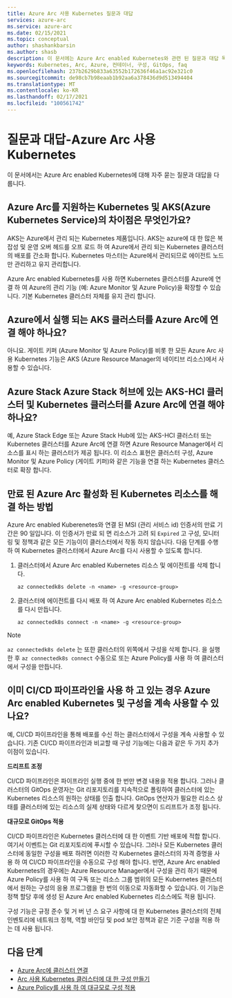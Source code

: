 ```yaml
---
title: Azure Arc 사용 Kubernetes 질문과 대답
services: azure-arc
ms.service: azure-arc
ms.date: 02/15/2021
ms.topic: conceptual
author: shashankbarsin
ms.author: shasb
description: 이 문서에는 Azure Arc enabled Kubernetes와 관련 된 질문과 대답 목록이 포함 되어 있습니다.
keywords: Kubernetes, Arc, Azure, 컨테이너, 구성, GitOps, faq
ms.openlocfilehash: 237b2629b833a63552b172636f46a1ac92e321c0
ms.sourcegitcommit: de98cb7b98eaab1b92aa6a378436d9d513494404
ms.translationtype: MT
ms.contentlocale: ko-KR
ms.lasthandoff: 02/17/2021
ms.locfileid: "100561742"
---
```

# <a name="frequently-asked-questions---azure-arc-enabled-kubernetes"></a>질문과 대답-Azure Arc 사용 Kubernetes

이 문서에서는 Azure Arc enabled Kubernetes에 대해 자주 묻는 질문과 대답을 다룹니다.

## <a name="what-is-the-difference-between-azure-arc-enabled-kubernetes-and-azure-kubernetes-service-aks"></a>Azure Arc를 지원하는 Kubernetes 및 AKS(Azure Kubernetes Service)의 차이점은 무엇인가요?

AKS는 Azure에서 관리 되는 Kubernetes 제품입니다. AKS는 azure에 대 한 많은 복잡성 및 운영 오버 헤드를 오프 로드 하 여 Azure에서 관리 되는 Kubernetes 클러스터의 배포를 간소화 합니다. Kubernetes 마스터는 Azure에서 관리되므로 에이전트 노드만 관리하고 유지 관리합니다.

Azure Arc enabled Kubernetes를 사용 하면 Kubernetes 클러스터를 Azure에 연결 하 여 Azure의 관리 기능 (예: Azure Monitor 및 Azure Policy)을 확장할 수 있습니다. 기본 Kubernetes 클러스터 자체를 유지 관리 합니다.

## <a name="do-i-need-to-connect-my-aks-clusters-running-on-azure-to-azure-arc"></a>Azure에서 실행 되는 AKS 클러스터를 Azure Arc에 연결 해야 하나요?

아니요. 게이트 키퍼 (Azure Monitor 및 Azure Policy)를 비롯 한 모든 Azure Arc 사용 Kubernetes 기능은 AKS (Azure Resource Manager의 네이티브 리소스)에서 사용할 수 있습니다.
    
## <a name="should-i-connect-my-aks-hci-cluster-and-kubernetes-clusters-on-azure-stack-hub-and-azure-stack-edge-to-azure-arc"></a>Azure Stack Azure Stack 허브에 있는 AKS-HCI 클러스터 및 Kubernetes 클러스터를 Azure Arc에 연결 해야 하나요?

예, Azure Stack Edge 또는 Azure Stack Hub에 있는 AKS-HCI 클러스터 또는 Kubernetes 클러스터를 Azure Arc에 연결 하면 Azure Resource Manager에서 리소스를 표시 하는 클러스터가 제공 됩니다. 이 리소스 표현은 클러스터 구성, Azure Monitor 및 Azure Policy (게이트 키퍼)와 같은 기능을 연결 하는 Kubernetes 클러스터로 확장 합니다.

## <a name="how-to-address-expired-azure-arc-enabled-kubernetes-resources"></a>만료 된 Azure Arc 활성화 된 Kubernetes 리소스를 해결 하는 방법

Azure Arc enabled Kuberenetes와 연결 된 MSI (관리 서비스 id) 인증서의 만료 기간은 90 일입니다. 이 인증서가 만료 되 면 리소스가 고려 되 `Expired` 고 구성, 모니터링 및 정책과 같은 모든 기능이이 클러스터에서 작동 하지 않습니다. 다음 단계를 수행 하 여 Kubernetes 클러스터에서 Azure Arc를 다시 사용할 수 있도록 합니다.

1. 클러스터에서 Azure Arc enabled Kubernetes 리소스 및 에이전트를 삭제 합니다. 

    ```console
    az connectedk8s delete -n <name> -g <resource-group>
    ```

1. 클러스터에 에이전트를 다시 배포 하 여 Azure Arc enabled Kubernetes 리소스를 다시 만듭니다.
    
    ```console
    az connectedk8s connect -n <name> -g <resource-group>
    ```

> [!NOTE]
> `az connectedk8s delete` 는 또한 클러스터의 위쪽에서 구성을 삭제 합니다. 을 실행 한 후 `az connectedk8s connect` 수동으로 또는 Azure Policy를 사용 하 여 클러스터에서 구성을 만듭니다.

## <a name="if-i-am-already-using-cicd-pipelines-can-i-still-use-azure-arc-enabled-kubernetes-and-configurations"></a>이미 CI/CD 파이프라인을 사용 하 고 있는 경우 Azure Arc enabled Kubernetes 및 구성을 계속 사용할 수 있나요?

예, CI/CD 파이프라인을 통해 배포를 수신 하는 클러스터에서 구성을 계속 사용할 수 있습니다. 기존 CI/CD 파이프라인과 비교할 때 구성 기능에는 다음과 같은 두 가지 추가 이점이 있습니다.

**드리프트 조정**

CI/CD 파이프라인은 파이프라인 실행 중에 한 번만 변경 내용을 적용 합니다. 그러나 클러스터의 GitOps 운영자는 Git 리포지토리를 지속적으로 폴링하여 클러스터에 있는 Kubernetes 리소스의 원하는 상태를 인출 합니다. GitOps 연산자가 필요한 리소스 상태를 클러스터에 있는 리소스의 실제 상태와 다르게 찾으면이 드리프트가 조정 됩니다.

**대규모로 GitOps 적용**

CI/CD 파이프라인은 Kubernetes 클러스터에 대 한 이벤트 기반 배포에 적합 합니다. 여기서 이벤트는 Git 리포지토리에 푸시할 수 있습니다. 그러나 모든 Kubernetes 클러스터에 동일한 구성을 배포 하려면 이러한 각 Kubernetes 클러스터의 자격 증명을 사용 하 여 CI/CD 파이프라인을 수동으로 구성 해야 합니다. 반면, Azure Arc enabled Kubernetes의 경우에는 Azure Resource Manager에서 구성을 관리 하기 때문에 Azure Policy를 사용 하 여 구독 또는 리소스 그룹 범위의 모든 Kubernetes 클러스터에서 원하는 구성의 응용 프로그램을 한 번의 이동으로 자동화할 수 있습니다. 이 기능은 정책 할당 후에 생성 된 Azure Arc enabled Kubernetes 리소스에도 적용 됩니다.

구성 기능은 규정 준수 및 거 버 넌 스 요구 사항에 대 한 Kubernetes 클러스터의 전체 인벤토리에 네트워크 정책, 역할 바인딩 및 pod 보안 정책과 같은 기준 구성을 적용 하는 데 사용 됩니다.

## <a name="next-steps"></a>다음 단계

* [Azure Arc에 클러스터 연결](./connect-cluster.md)
* [Arc 사용 Kubernetes 클러스터에 대 한 구성 만들기](./use-gitops-connected-cluster.md)
* [Azure Policy를 사용 하 여 대규모로 구성 적용](./use-azure-policy.md)
